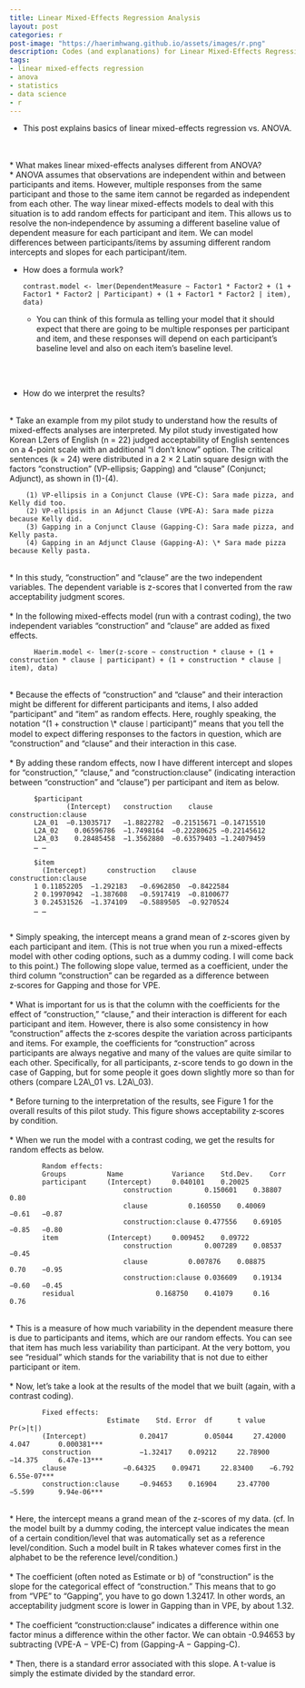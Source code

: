 ```yaml
---
title: Linear Mixed-Effects Regression Analysis
layout: post
categories: r
post-image: "https://haerimhwang.github.io/assets/images/r.png"
description: Codes (and explanations) for Linear Mixed-Effects Regression Analysis
tags:
- linear mixed-effects regression
- anova
- statistics
- data science 
- r
---
```


* This post explains basics of linear mixed-effects regression vs. ANOVA.  
<br>
<br>
* What makes linear mixed-effects analyses different from ANOVA?  <br>
   * ANOVA assumes that observations are independent within and between participants and items. However, multiple responses from the same participant and those to the same item cannot be regarded as independent from each other. The way linear mixed-effects models to deal with this situation is to add random effects for participant and item. This allows us to resolve the non‑independence by assuming a different baseline value of dependent measure for each participant and item. We can model differences between participants/items by assuming different random intercepts and slopes for each participant/item.  
<br>

* How does a formula work?  
    
      contrast.model <- lmer(DependentMeasure ~ Factor1 * Factor2 + (1 + Factor1 * Factor2 | Participant) + (1 + Factor1 * Factor2 | item), data)
        
    * You can think of this formula as telling your model that it should expect that there are going to be multiple responses per participant and item, and these responses will depend on each participant’s baseline level and also on each item’s baseline level.  
<br>
<br>  

* How do we interpret the results?
<br>   
    * Take an example from my pilot study to understand how the results of mixed-effects analyses are interpreted. My pilot study investigated how Korean L2ers of English (n = 22) judged acceptability of English sentences on a 4-point scale with an additional “I don’t know” option. The critical sentences (k = 24) were distributed in a 2 × 2 Latin square design with the factors “construction” (VP-ellipsis; Gapping) and “clause” (Conjunct; Adjunct), as shown in (1)-(4).  
      
        (1) VP-ellipsis in a Conjunct Clause (VPE‑C): Sara made pizza, and Kelly did too.  
        (2) VP-ellipsis in an Adjunct Clause (VPE‑A): Sara made pizza because Kelly did.  
        (3) Gapping in a Conjunct Clause (Gapping‑C): Sara made pizza, and Kelly pasta.  
        (4) Gapping in an Adjunct Clause (Gapping‑A): \* Sara made pizza because Kelly pasta.  
<br>          
    * In this study, “construction” and “clause” are the two independent variables. The dependent variable is z-scores that I converted from the raw acceptability judgment scores.
<br>
<br> 
    * In the following mixed-effects model (run with a contrast coding), the two independent variables “construction” and “clause” are added as fixed effects.
        
          Haerim.model <- lmer(z-score ~ construction * clause + (1 + construction * clause | participant) + (1 + construction * clause | item), data)

  <br>
   * Because the effects of “construction” and “clause” and their interaction might be different for different participants and items, I also added “participant” and “item” as random effects. Here, roughly speaking, the notation “(1 + construction \* clause ⦙ participant)” means that you tell the model to expect differing responses to the factors in question, which are “construction” and “clause” and their interaction in this case.
<br>
<br>
    * By adding these random effects, now I have different intercept and slopes for “construction,” “clause,” and “construction:clause” (indicating interaction between “construction” and “clause”) per participant and item as below.
        
          $participant
                  (Intercept) 	construction	clause		construction:clause
          L2A_01  −0.13035717	−1.8822782	−0.21515671	−0.14715510
          L2A_02	0.06596786	−1.7498164	−0.22280625	−0.22145612
          L2A_03	0.28485458	−1.3562880	−0.63579403	−1.24079459
          … …
            
          $item
           	(Intercept) 	construction	clause		construction:clause
          1	0.11852205	−1.292183	−0.6962850	−0.8422584
          2	0.19970942	−1.387608	−0.5917419	−0.8100677
          3	0.24531526	−1.374109	−0.5889505	−0.9270524
          … …

  <br>
   * Simply speaking, the intercept means a grand mean of z-scores given by each participant and item. (This is not true when you run a mixed-effects model with other coding options, such as a dummy coding. I will come back to this point.) The following slope value, termed as a coefficient, under the third column “construction” can be regarded as a difference between z‑scores for Gapping and those for VPE.
<br>
<br>
    * What is important for us is that the column with the coefficients for the effect of “construction,” “clause,” and their interaction is different for each participant and item. However, there is also some consistency in how “construction” affects the z‑scores despite the variation across participants and items. For example, the coefficients for “construction” across participants are always negative and many of the values are quite similar to each other. Specifically, for all participants, z-score tends to go down in the case of Gapping, but for some people it goes down slightly more so than for others (compare L2A\_01 vs. L2A\_03).
<br> 
<br>
    * Before turning to the interpretation of the results, see Figure 1 for the overall results of this pilot study. This figure shows acceptability z‑scores by condition.
<br> 
<br>
    * When we run the model with a contrast coding, we get the results for random effects as below.
        
            Random effects:
            Groups			Name			Variance	Std.Dev.	Corr 
            participant	  	(Intercept)		0.040101	0.20025 
                         		construction		0.150601	0.38807		0.80 
                         		clause			0.160550	0.40069		−0.61	−0.87
                         		construction:clause	0.477556	0.69105		−0.85	−0.80
            item			(Intercept)		0.009452	0.09722 
                         		construction		0.007289	0.08537		−0.45
                          		clause			0.007876	0.08875		0.70	−0.95
                          		construction:clause	0.036609	0.19134		−0.60 	−0.45
            residual					0.168750	0.41079		0.16	0.76


  <br>
   * This is a measure of how much variability in the dependent measure there is due to participants and items, which are our random effects. You can see that item has much less variability than participant. At the very bottom, you see “residual” which stands for the variability that is not due to either participant or item.
<br>
<br>
    * Now, let’s take a look at the results of the model that we built (again, with a contrast coding).
        
            Fixed effects:
            				Estimate	Std. Error  df		t value		Pr(>|t|)
            (Intercept)		        0.20417	    	0.05044	    27.42000	4.047		0.000381***
            construction			−1.32417	0.09212	    22.78900	−14.375	  	6.47e-13***
            clause				−0.64325	0.09471	    22.83400	−6.792		6.55e-07***
            construction:clause		−0.94653	0.16904	    23.47700	−5.599		9.94e-06***

  <br>
   * Here, the intercept means a grand mean of the z-scores of my data. (cf. In the model built by a dummy coding, the intercept value indicates the mean of a certain condition/level that was automatically set as a reference level/condition. Such a model built in R takes whatever comes first in the alphabet to be the reference level/condition.)
<br>
<br>
   * The coefficient (often noted as Estimate or b) of “construction” is the slope for the categorical effect of “construction.” This means that to go from “VPE” to “Gapping”, you have to go down 1.32417. In other words, an acceptability judgment score is lower in Gapping than in VPE, by about 1.32.
<br> 
<br>
    * The coefficient “construction:clause” indicates a difference within one factor minus a difference within the other factor. We can obtain -0.94653 by subtracting (VPE-A − VPE-C) from (Gapping-A − Gapping-C).
<br>
<br>
    * Then, there is a standard error associated with this slope. A t-value is simply the estimate divided by the standard error.
<br> 
<br> 
